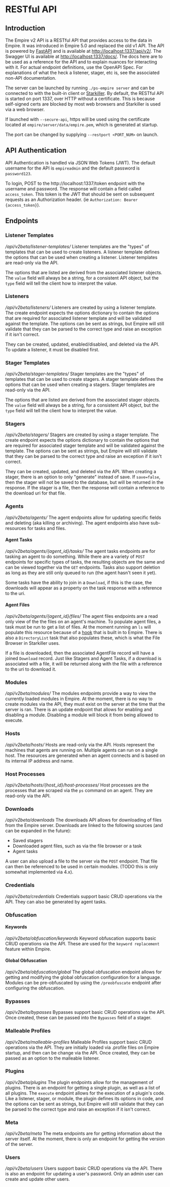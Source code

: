 # RESTful API

## Introduction
The Empire v2 API is a RESTful API that provides access to the data in Empire. It was introduced in Empire 5.0 and replaced the old v1 API. 
The API is powered by [FastAPI](https://fastapi.tiangolo.com/) and is available at [http://localhost:1337/api/v2/](http://localhost:1337/api/v2/). 
The Swagger UI is available at [http://localhost:1337/docs/](http://localhost:1337/docs/).
The docs here are to be used as a reference for the API and to explain nuances for interacting with it. For actual endpoint definitions, use the OpenAPI Spec. For explanations of what the heck a listener, stager, etc is, see the associated non-API documentation. 

The server can be launched by running `./ps-empire server` and can be connected to with the built-in client or [Starkiller](https://github.com/BC-SECURITY/Starkiller). By default, the RESTful API is started on port 1337, over HTTP without a certificate. This is because self-signed certs are blocked by most web browsers and Starkiller is used via a web browser.

If launched with `--secure-api`, https will be used using the certificate located at `empire/server/data/empire.pem`, which is generated at startup.

The port can be changed by supplying `--restport <PORT_NUM>` on launch.

## API Authentication
API Authentication is handled via JSON Web Tokens (JWT).
The default username for the API is `empireadmin` and the default password is `password123`.

To login, POST to the http://localhost:1337/token endpoint with the username and password. The response will contain a field called `access_token`. This token is the JWT that should be sent on subsequent requests as an Authorization header. (ie `Authorization: Bearer {access_token}`).

## Endpoints

### Listener Templates
*/api/v2beta/listener-templates/*
Listener templates are the "types" of templates that can be used to create listeners.
A listener template defines the options that can be used when creating a listener.
Listener templates are read-only via the API.

The options that are listed are derived from the associated listener objects. The `value` field will always be a string,
for a consistent API object, but the `type` field will tell the client how to interpret the value.

### Listeners
*/api/v2beta/listeners/*
Listeners are created by using a listener template. The create endpoint expects the
options dictionary to contain the options that are required for associated listener template
and will be validated against the template. The options can be sent as strings, but Empire will
still validate that they can be parsed to the correct type and raise an exception if it isn't correct.

They can be created, updated, enabled/disabled, and deleted via the API. To update a listener,
it must be disabled first.

### Stager Templates
*/api/v2beta/stager-templates/*
Stager templates are the "types" of templates that can be used to create stagers.
A stager template defines the options that can be used when creating a stagers.
Stager templates are read-only via the API.

The options that are listed are derived from the associated stager objects. The `value` field will always be a string,
for a consistent API object, but the `type` field will tell the client how to interpret the value.

### Stagers
*/api/v2beta/stagers/*
Stagers are created by using a stager template. The create endpoint expects the
options dictionary to contain the options that are required for associated stager template
and will be validated against the template. The options can be sent as strings, but Empire will
still validate that they can be parsed to the correct type and raise an exception if it isn't correct.

They can be created, updated, and deleted via the API. 
When creating a stager, there is an option to only "generate" instead of save.
If `save=false`, then the stager will not be saved to the database, but will be returned in the response. If the stager is a file, then the response will contain a reference to the download uri for that file.

### Agents
*/api/v2beta/agents/*
The agent endpoints allow for updating specific fields and deleting (aka killing or archiving).
The agent endpoints also have sub-resources for tasks and files.

#### Agent Tasks
*/api/v2beta/agents/{agent_id}/tasks/*
The agent tasks endpoints are for tasking an agent to do something.
While there are a variety of `POST` endpoints for specific types of tasks, the resulting
objects are the same and can be viewed together via the `GET` endpoints. Tasks also support deletion as long as they are still only queued to run (the agent hasn't seen it yet).

Some tasks have the ability to join in a `Download`, if this is the case, the downloads will appear as a property on the task response with a reference to the uri.

#### Agent Files
*/api/v2beta/agents/{agent_id}/files/*
The agent files endpoints are a read only view of the the files on an agent's machine.
To populate agent files, a task must be run to get a list of files. At the moment running an `ls`
will populate this resource because of a [hook](../plugins/hooks-and-filters.md) that is built in to Empire. There is also a `DirectoryList` task that also populates these, which is what the File Browser in Starkiller uses.

If a file is downloaded, then the associated AgentFile record will have a joined `Download` record. Just like Stagers and Agent Tasks, if a download is associated with a file, it will be returned along with the file with a reference to the uri to download it.

### Modules
*/api/v2beta/modules/*
The modules endpoints provide a way to view the currently loaded modules in Empire.
At the moment, there is no way to create modules via the API, they must exist on the server
at the time that the server is ran. There is an update endpoint that allows for enabling and disabling a module. Disabling a module will block it from being allowed to execute.

### Hosts
*/api/v2beta/hosts/*
Hosts are read-only via the API. Hosts represent the machines that agents are running on.
Multiple agents can run on a single host. The resources are generated when an agent connects and
is based on its internal IP address and name.

### Host Processes
*/api/v2beta/hosts/{host_id}/host-processes/*
Host processes are the processes that are scraped via the `ps` command on an agent. They are read-only via the API. 

### Downloads
*/api/v2beta/downloads*
The downloads API allows for downloading of files from the Empire server.
Downloads are linked to the following sources (and can be expanded in the future):
* Saved stagers
* Downloaded agent files, such as via the file browser or a task
* Agent tasks

A user can also upload a file to the server via the `POST` endpoint. That file can then
be referenced to be used in certain modules. (TODO this is only somewhat implemented via 4.x).

### Credentials
*/api/v2beta/credentials*
Credentials support basic CRUD operations via the API.
They can also be generated by agent tasks.

### Obfuscation
#### Keywords
*/api/v2beta/obfuscation/keywords*
Keyword obfuscation supports basic CRUD operations via the API.
These are used for the `keyword replacement` feature within Empire.

#### Global Obfuscation
*/api/v2beta/obfuscation/global*
The global obfuscation endpoint allows for getting and modifying the global obfuscation configuration
for a language. Modules can be pre-obfuscated by using the `/preobfuscate` endpoint after configuring the obfuscation.

### Bypasses
*/api/v2beta/bypasses*
Bypasses support basic CRUD operations via the API.
Once created, these can be passed into the `Bypasses` field of a stager.

### Malleable Profiles
*/api/v2beta/malleable-profiles*
Malleable Profiles support basic CRUD operations via the API.
They are initially loaded via .profile files on Empire startup, and then can be change via the API. Once created, they can be passed as an option to the malleable listener.

### Plugins
*/api/v2beta/plugins*
The plugin endpoints allow for the management of plugins. There is an endpoint for getting a single plugin, as well as a list of all plugins.
The `execute` endpoint allows for the execution of a plugin's code. Like a listener, stager, or module, the plugin defines its options in code, and the options can be sent as strings, but Empire will still validate that they can be parsed to the correct type and raise an exception if it isn't correct.

### Meta
*/api/v2beta/meta*
The meta endpoints are for getting information about the server itself.
At the moment, there is only an endpoint for getting the version of the server.

### Users
*/api/v2beta/users*
Users support basic CRUD operations via the API.
There is also an endpoint for updating a user's password. Only an admin user can create and
update other users.


